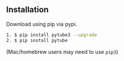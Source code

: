 ## Installation

Download using pip via pypi.

```bash
1. $ pip install pytube3 --upgrade
2. $ pip install pytube
```
(Mac/homebrew users may need to use ``pip3``)

